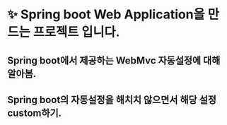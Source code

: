 # ✨ Spring boot Web Application을 만드는 프로젝트 입니다.

## Spring boot에서 제공하는 WebMvc 자동설정에 대해 알아봄.
## Spring boot의 자동설정을 해치치 않으면서 해당 설정 custom하기.

